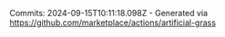 Commits: 2024-09-15T10:11:18.098Z - Generated via https://github.com/marketplace/actions/artificial-grass
<br>

